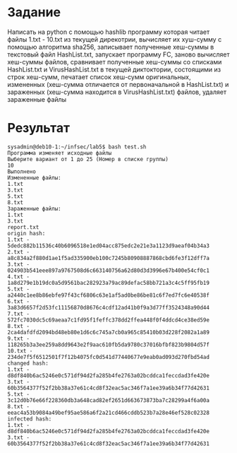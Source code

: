 # Задание
Написать на python с помощью hashlib программу которая читает файлы 1.txt - 10.txt из текущей дирекотрии, вычисляет их хуш-сумму с помощью алгоритма sha256, записывает полученные хеш-суммы в текстовый файл HashList.txt, запускает программу FC, заново вычисляет хеш-суммы файлов, сравнивает полученные хеш-суммы со списками HashList.txt и VirusHashList.txt в текущей диктоктории, состоящими из строк хеш-сумм, печатает список хеш-сумм оригинальных, измененных (хеш-сумма отличается от первоначальной в HashList.txt) и зараженных (хеш-сумма находится в VirusHashList.txt) файлов, удаляет зараженные файлы
# Результат
```
sysadmin@deb10-1:~/infsec/lab5$ bash test.sh 
Программа изменяет исходные файлы
Выберите вариант от 1 до 25 (Номер в списке группы)
10
Выполнено
Измененные файлы:
1.txt
3.txt
5.txt
8.txt
Зараженные файлы:
1.txt
3.txt
report.txt
origin hash:
1.txt - 5dedc882b11536c40b6096518e1ed04acc875edc2e21e3a1123d9aeaf04b34a3
2.txt - a8c834a2f880d1ae1f5ad335900eb100c7245b80908887868cbd6fe3f12dff7a
3.txt - 024903b541eee897a9767508d6c663140756a62d80d3d3996e67b400e54cf0c1
4.txt - 1a8d279e1b19dc0a5d9561bac282923a79ac89defac58bb721a3c4c5ff95fb19
5.txt - a2440c1ee8b86ebfe97f43cf6806c63e1af5ad0be86be81c6f7ed7fc6e40538f
6.txt - 3a83d6657f2d53fc11156870d8676c4cdf12ad41b0f9a3d77ff3524348a90d44
7.txt - 572fc7030dc5c69aeaa7c1fd95f1feffc378dd2ffea448f0f4ddcd4ce38ed59e
8.txt - 2ca4dafdfd2094bd48eb80e1d6c6c745a7cb0a965c85410b03d228f2082a1a89
9.txt - 118265b3a3ee259a8dd9643e2f9aac610fb5da9780c37016bfbf823b9804d57f
10.txt - 234de7f5f6512501f7f12b4075fc0d541d77440677e9eab0ad093d270fbd54ad
changed hash:
1.txt - d8df840b6ac5246e0c571df94d2fa285b4fe2763a02bcddca1feccdad3fe420e
3.txt - 60b3564377f52f2bb38a37e61c4cd8f32eac5ac346f7a1ee39a6b34f77d42631
5.txt - 3c12d0b76e66f228360db3a648cad82ef2651d663673873ba7c28299a4f6a00a
8.txt - eeac4a53b9084a49bef95ae586a6f2a21cd466cddb523b7a28e46ef528c02328
infected hash:
1.txt - d8df840b6ac5246e0c571df94d2fa285b4fe2763a02bcddca1feccdad3fe420e
3.txt - 60b3564377f52f2bb38a37e61c4cd8f32eac5ac346f7a1ee39a6b34f77d42631
```
